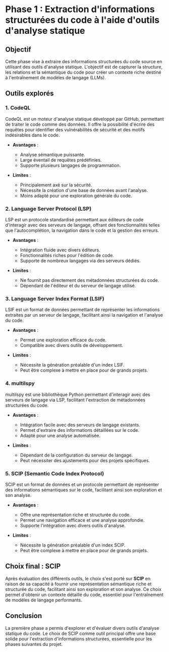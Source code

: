 # Phase 1 : Extraction d'informations structurées du code à l'aide d'outils d'analyse statique

## Objectif

Cette phase vise à extraire des informations structurées du code source en utilisant des outils d'analyse statique. L'objectif est de capturer la structure, les relations et la sémantique du code pour créer un contexte riche destiné à l'entraînement de modèles de langage (LLMs).

## Outils explorés

### 1. **CodeQL**

CodeQL est un moteur d'analyse statique développé par GitHub, permettant de traiter le code comme des données. Il offre la possibilité d'écrire des requêtes pour identifier des vulnérabilités de sécurité et des motifs indésirables dans le code.

* **Avantages** :

  * Analyse sémantique puissante.
  * Large éventail de requêtes prédéfinies.
  * Supporte plusieurs langages de programmation.

* **Limites** :

  * Principalement axé sur la sécurité.
  * Nécessite la création d'une base de données avant l'analyse.
  * Moins adapté pour une exploration générale du code.

### 2. **Language Server Protocol (LSP)**

LSP est un protocole standardisé permettant aux éditeurs de code d'interagir avec des serveurs de langage, offrant des fonctionnalités telles que l'autocomplétion, la navigation dans le code et la gestion des erreurs.

* **Avantages** :

  * Intégration fluide avec divers éditeurs.
  * Fonctionnalités riches pour l'édition de code.
  * Supporte de nombreux langages via des serveurs dédiés.

* **Limites** :

  * Ne fournit pas directement des métadonnées structurées du code.
  * Dépendant de l'éditeur et du serveur de langage utilisé.

### 3. **Language Server Index Format (LSIF)**

LSIF est un format de données permettant de représenter les informations extraites par un serveur de langage, facilitant ainsi la navigation et l'analyse du code.

* **Avantages** :

  * Permet une exploration efficace du code.
  * Compatible avec divers outils de développement.

* **Limites** :

  * Nécessite la génération préalable d'un index LSIF.
  * Peut être complexe à mettre en place pour de grands projets.

### 4. **multilspy**

multilspy est une bibliothèque Python permettant d'interagir avec des serveurs de langage via LSP, facilitant l'extraction de métadonnées structurées du code.

* **Avantages** :

  * Intégration facile avec des serveurs de langage existants.
  * Permet d'extraire des informations détaillées sur le code.
  * Adapté pour une analyse automatisée.

* **Limites** :

  * Dépendant de la configuration du serveur de langage.
  * Peut nécessiter des ajustements pour des projets spécifiques.

### 5. **SCIP (Semantic Code Index Protocol)**

SCIP est un format de données et un protocole permettant de représenter des informations sémantiques sur le code, facilitant ainsi son exploration et son analyse.

* **Avantages** :

  * Offre une représentation riche et structurée du code.
  * Permet une navigation efficace et une analyse approfondie.
  * Supporte l'intégration avec divers outils d'analyse.

* **Limites** :

  * Nécessite la génération préalable d'un index SCIP.
  * Peut être complexe à mettre en place pour de grands projets.

## Choix final : **SCIP**

Après évaluation des différents outils, le choix s'est porté sur **SCIP** en raison de sa capacité à fournir une représentation sémantique riche et structurée du code, facilitant ainsi son exploration et son analyse. Ce choix permet d'obtenir un contexte détaillé du code, essentiel pour l'entraînement de modèles de langage performants.

## Conclusion

La première phase a permis d'explorer et d'évaluer divers outils d'analyse statique du code. Le choix de SCIP comme outil principal offre une base solide pour l'extraction d'informations structurées, essentielle pour les phases suivantes du projet.
